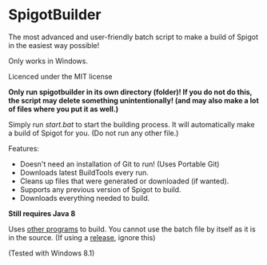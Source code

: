 # SpigotBuilder

The most advanced and user-friendly batch script to make a build of Spigot in the easiest way possible! 

Only works in Windows.

Licenced under the MIT license

**Only run spigotbuilder in its own directory (folder)! If you do not do this, the script may delete something unintentionally! (and may also make a lot of files where you put it as well.)**

Simply run _start.bat_ to start the building process. It will automatically make a build of Spigot for you. (Do not run any other file.)

Features:
* Doesn't need an installation of Git to run! (Uses Portable Git)
* Downloads latest BuildTools every run.
* Cleans up files that were generated or downloaded (if wanted).
* Supports any previous version of Spigot to build.
* Downloads everything needed to build.

**Still requires Java 8**

Uses [other programs](https://github.com/colebob9/spigotbuilder/wiki/Programs-included-with-releases) to build. You cannot use the batch file by itself as it is in the source. (If using a [release](https://github.com/colebob9/spigotbuilder/releases), ignore this)

(Tested with Windows 8.1)
